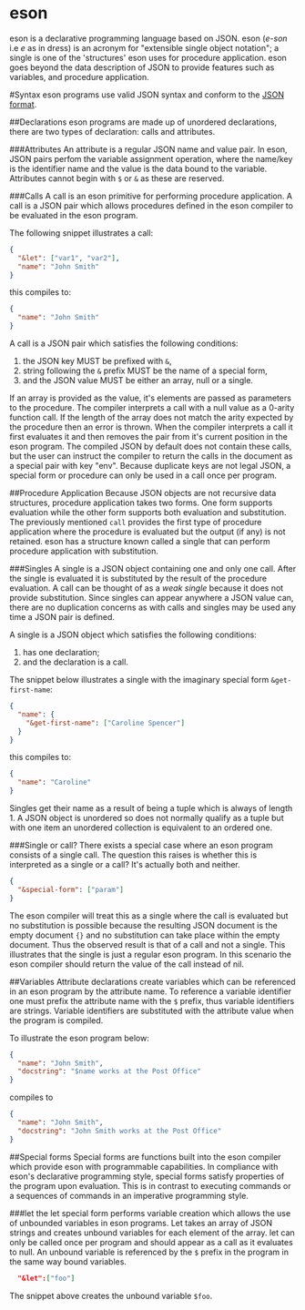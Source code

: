 eson
===

eson is a declarative programming language based on JSON. eson (*e-son* i.e *e* as in dr*e*ss) is an acronym for "extensible single object notation"; a single is one of the 'structures' eson uses for procedure application. eson goes beyond the data description of JSON to provide features such as variables, and procedure application. 

#Syntax
eson programs use valid JSON syntax and conform to the [JSON format](http://json.org/).

##Declarations
eson programs are made up of unordered declarations, there are two types of declaration: calls and attributes.

###Attributes
An attribute is a regular JSON name and value pair. In eson, JSON pairs perfom the variable assignment operation, where the name/key is the identifier name and the value is the data bound to the variable. Attributes cannot begin with `$` or `&` as these are reserved.

###Calls
A call is an eson primitive for performing procedure application. A call is a JSON pair which allows procedures defined in the eson compiler to be evaluated in the eson program.

The following snippet illustrates a call:

```JSON
{
  "&let": ["var1", "var2"],
  "name": "John Smith"
}
```

this compiles to:

```JSON
{
  "name": "John Smith"
}
```

A call is a JSON pair which satisfies the following conditions:

1. the JSON key MUST be prefixed with `&`,
1. string following the `&` prefix MUST be the name of a special form,
1. and the JSON value MUST be either an array, null or a single. 

If an array is provided as the value, it's elements are passed as parameters to the procedure. The compiler interprets a call with a null value as a 0-arity function call. If the length of the array does not match the arity expected by the procedure then an error is thrown.
When the compiler interprets a call it first evaluates it and then removes the pair from it's current position in the eson program. The compiled JSON by default does not contain these calls, but the user can instruct the compiler to return the calls in the document as a special pair with key "env". Because duplicate keys are not legal JSON, a special form or procedure can only be used in a call once per program.

##Procedure Application
Because JSON objects are not recursive data structures, procedure application takes two forms. One form supports evaluation while the other form supports both evaluation and substitution. The previously mentioned `call` provides the first type of procedure application where the procedure is evaluated but the output (if any) is not retained. eson has a structure known called a single that can perform procedure application with substitution.

###Singles
A single is a JSON object containing one and only one call. After the single is evaluated it is substituted by the result of the procedure evaluation. A call can be thought of as a *weak single* because it does not provide substitution. Since singles can appear anywhere a JSON value can, there are no duplication concerns as with calls and singles may be used any time a JSON pair is defined.

A single is a JSON object which satisfies the following conditions:

1. has one declaration;
1. and the declaration is a call.

The snippet below illustrates a single with the imaginary special form `&get-first-name`:

```JSON
{
  "name": {
    "&get-first-name": ["Caroline Spencer"]
  }
}
```

this compiles to:

```JSON
{
  "name": "Caroline"
}
```

Singles get their name as a result of being a tuple which is always of length 1. A JSON object is unordered so does not normally qualify as a tuple but with one item an unordered collection is equivalent to an ordered one.

###Single or call?
There exists a special case where an eson program consists of a single call. The question this raises is whether this is interpreted as a single or a call? It's actually both and neither.

```JSON
{
  "&special-form": ["param"]
}
```

The eson compiler will treat this as a single where the call is evaluated but no substitution is possible because the resulting JSON document is the empty document `{}` and no substitution can take place within the empty document. Thus the observed result is that of a call and not a single. This illustrates that the single is just a regular eson program. In this scenario the eson compiler should return the value of the call instead of nil.

##Variables
Attribute declarations create variables which can be referenced in an eson program by the attribute name. To reference a variable identifier one must prefix the attribute name with the `$` prefix, thus variable identifiers are strings. Variable identifiers are substituted with the attribute value when the program is compiled.

To illustrate the eson program below:

```JSON
{
  "name": "John Smith",
  "docstring": "$name works at the Post Office"
}
```

compiles to

```JSON
{
  "name": "John Smith",
  "docstring": "John Smith works at the Post Office"
}
```

##Special forms
Special forms are functions built into the eson compiler which provide eson with programmable capabilities. In compliance with eson's declarative programming style, special forms satisfy properties of the program upon evaluation. This is in contrast to executing commands or a sequences of commands in an imperative programming style.

###let
the let special form performs variable creation which allows the use of unbounded variables in eson programs. Let takes an array of JSON strings and creates unbound variables for each element of the array. let can only be called once per program and should appear as a call as it evaluates to null. An unbound variable is referenced by the `$` prefix in the program in the same way bound variables.

```JSON
  "&let":["foo"]
```

The snippet above creates the unbound variable `$foo`.
